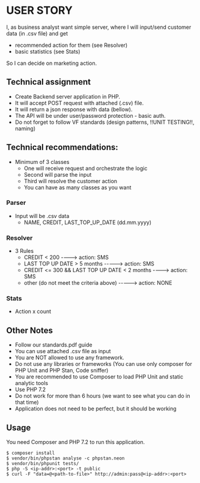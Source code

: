 # USER STORY
I, as business analyst want simple server, where I will input/send customer data (in .csv file) and get
- recommended action for them (see Resolver)
- basic statistics (see Stats)

So I can decide on marketing action.

## Technical assignment
- Create Backend server application in PHP. 
- It will accept POST request with attached (.csv) file.
- It will return a json response with data (bellow).
- The API will be under user/password protection - basic auth.
- Do not forget to follow VF standards (design patterns, !!UNIT TESTING!!, naming)

## Technical recommendations:
- Minimum of 3 classes
  - One will receive request and orchestrate the logic
  - Second will parse the input
  - Third will resolve the customer action
  - You can have as many classes as you want
	
### Parser
- Input will be .csv data
  - NAME, CREDIT, LAST_TOP_UP_DATE (dd.mm.yyyy)
	
### Resolver
- 3 Rules
  - CREDIT < 200 ----> action: SMS
  - LAST TOP UP DATE > 5 months -----> action: SMS
  - CREDIT <= 300 && LAST TOP UP DATE < 2 months ----> action: SMS
  - other (do not meet the criteria above) -----> action: NONE

### Stats
- Action x count
	
## Other Notes
- Follow our standards.pdf guide
- You can use attached .csv file as input
- You are NOT allowed to use any framework.
- Do not use any libraries or frameworks (You can use only composer for PHP Unit and PHP Stan, Code sniffer) 
- You are recommended to use Composer to load PHP Unit and static analytic tools
- Use PHP 7.2 
- Do not work for more than 6 hours (we want to see what you can do in that time)
- Application does not need to be perfect, but it should be working

## Usage
You need Composer and PHP 7.2 to run this application.
```
$ composer install
$ vendor/bin/phpstan analyse -c phpstan.neon
$ vendor/bin/phpunit tests/
$ php -S <ip-addr>:<port> -t public
$ curl -F "data=@<path-to-file>" http://admin:pass@<ip-addr>:<port>
```
